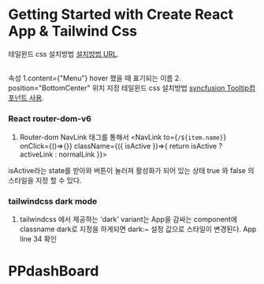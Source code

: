 # Getting Started with Create React App & Tailwind Css

테일윈드 css 설치방법 [설치방법 URL](https://tailwindcss.com/docs/installation).

##

속성
1.content={"Menu"} hover 했을 때 표기되는 이름 2. position="BottomCenter" 위치 지정
테일윈드 css 설치방법 [syncfusion Tooltip컴포넌트 사용](https://ej2.syncfusion.com/react/documentation/tooltip/getting-started/).

### React router-dom-v6

1. Router-dom NavLink 태그를 통해서
   <NavLink to={`/${item.name}`} onClick={()=>{}} className={({ isActive })=>{ return isActive ? activeLink : normalLink }}>

isActive라는 state를 받아와 버튼이 눌러져 활성화가 되어 있는 상태 true 와 false 의 스타일을 지정 할 수 있다.

### tailwindcss dark mode

1. tailwindcss 에서 제공하는 'dark' variant는 App을 감싸는 component에 classname dark로 지정을 하게되면 dark:~ 설정 값으로 스타일이 변경된다.
   App line 34 확인

# PPdashBoard
